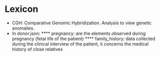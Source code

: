 # Lexicon
* CGH: Comparative Genomic Hybridization. Analysis to view genetic anomalies.
* In donor.json:
**** pregnancy: are the elements observed during pregnancy (fetal life of the patient)
**** family_history: data collected during the clinical interview of the patient, it concerns the medical history of close relatives
